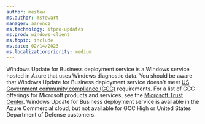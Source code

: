 ```yaml
---
author: mestew
ms.author: mstewart
manager: aaroncz
ms.technology: itpro-updates
ms.prod: windows-client
ms.topic: include
ms.date: 02/14/2023
ms.localizationpriority: medium
---
```

<!--This file is shared by deployment-service-overview.md and the deployment-service-prerequisites.md articles. Headings may be driven by article context. 7512398 -->

Windows Update for Business deployment service is a Windows service hosted in Azure that uses Windows diagnostic data. You should be aware that Windows Update for Business deployment service doesn't meet [US Government community compliance (GCC)](/office365/servicedescriptions/office-365-platform-service-description/office-365-us-government/gcc#us-government-community-compliance) requirements. For a list of GCC offerings for Microsoft products and services, see the [Microsoft Trust Center](/compliance/regulatory/offering-home). Windows Update for Business deployment service is available in the Azure Commercial cloud, but not available for GCC High or United States Department of Defense customers.

